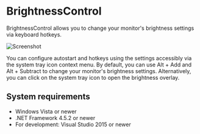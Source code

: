 # BrightnessControl
BrightnessControl allows you to change your monitor's brightness settings via keyboard hotkeys.

![Screenshot](https://i.imgur.com/YcP72dk.png)

You can configure autostart and hotkeys using the settings accessibly via the system tray icon context menu. By default, you can use Alt + Add and Alt + Subtract to change your monitor's brightness settings. Alternatively, you can click on the system tray icon to open the brightness overlay.

## System requirements
* Windows Vista or newer
* .NET Framework 4.5.2 or newer
* For development: Visual Studio 2015 or newer
